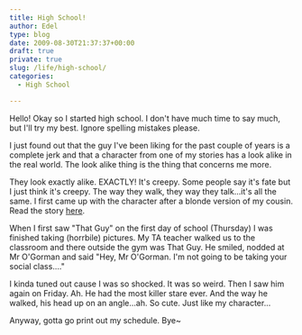 ```yaml
---
title: High School!
author: Edel
type: blog
date: 2009-08-30T21:37:37+00:00
draft: true
private: true
slug: /life/high-school/
categories:
  - High School

---
```

Hello! Okay so I started high school. I don't have much time to say much, but I'll try my best. Ignore spelling mistakes please.

I just found out that the guy I've been liking for the past couple of years is a complete jerk and that a character from one of my stories has a look alike in the real world. The look alike thing is the thing that concerns me more.

They look exactly alike. EXACTLY! It's creepy. Some people say it's fate but I just think it's creepy. The way they walk, they way they talk...it's all the same. I first came up with the character after a blonde version of my cousin. Read the story [here][1].

When I first saw "That Guy" on the first day of school (Thursday) I was finished taking (horrbile) pictures. My TA teacher walked us to the classroom and there outside the gym was That Guy. He smiled, nodded at Mr O'Gorman and said "Hey, Mr O'Gorman. I'm not going to be taking your social class...."

I kinda tuned out cause I was so shocked. It was so weird. Then I saw him again on Friday. Ah. He had the most killer stare ever. And the way he walked, his head up on an angle...ah. So cute. Just like my character...

Anyway, gotta go print out my schedule. Bye~




 [1]: http://www.iwillbethere.blovelspot.com